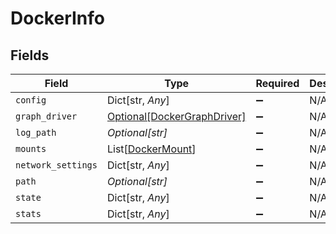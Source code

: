 # DockerInfo


## Fields

| Field                                                                   | Type                                                                    | Required                                                                | Description                                                             |
| ----------------------------------------------------------------------- | ----------------------------------------------------------------------- | ----------------------------------------------------------------------- | ----------------------------------------------------------------------- |
| `config`                                                                | Dict[str, *Any*]                                                        | :heavy_minus_sign:                                                      | N/A                                                                     |
| `graph_driver`                                                          | [Optional[DockerGraphDriver]](../../models/shared/dockergraphdriver.md) | :heavy_minus_sign:                                                      | N/A                                                                     |
| `log_path`                                                              | *Optional[str]*                                                         | :heavy_minus_sign:                                                      | N/A                                                                     |
| `mounts`                                                                | List[[DockerMount](../../models/shared/dockermount.md)]                 | :heavy_minus_sign:                                                      | N/A                                                                     |
| `network_settings`                                                      | Dict[str, *Any*]                                                        | :heavy_minus_sign:                                                      | N/A                                                                     |
| `path`                                                                  | *Optional[str]*                                                         | :heavy_minus_sign:                                                      | N/A                                                                     |
| `state`                                                                 | Dict[str, *Any*]                                                        | :heavy_minus_sign:                                                      | N/A                                                                     |
| `stats`                                                                 | Dict[str, *Any*]                                                        | :heavy_minus_sign:                                                      | N/A                                                                     |